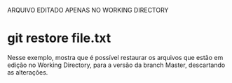 ARQUIVO EDITADO APENAS NO WORKING DIRECTORY

# git restore file.txt

Nesse exemplo, mostra que é possível restaurar os arquivos que estão em edição no Working Directory, para a versão da branch Master, descartando as alterações.